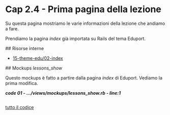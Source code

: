 # <a name="top"></a> Cap 2.4 - Prima pagina della lezione

Su questa pagina mostriamo le varie informazioni della lezione che andiamo a fare.

Prendiamo la pagina *index* già importata su Rails del tema Eduport.



## Risorse interne

- [15-theme-edu/02-index]()



## Mockups *lessons_show*

Questo mockups è fatto a partire dalla pagina *index* di Eduport.
Vediamo la prima modifica.

***code 01 - .../views/mockups/lessons_show.rb - line:1***

```html+erb

```

[tutto il codice](https://github.com/flaviobordonidev/leanpubabrandnewcms/blob/master/56-ubuntudream/02-mokups/04_00-lessons_show-it.rb)

